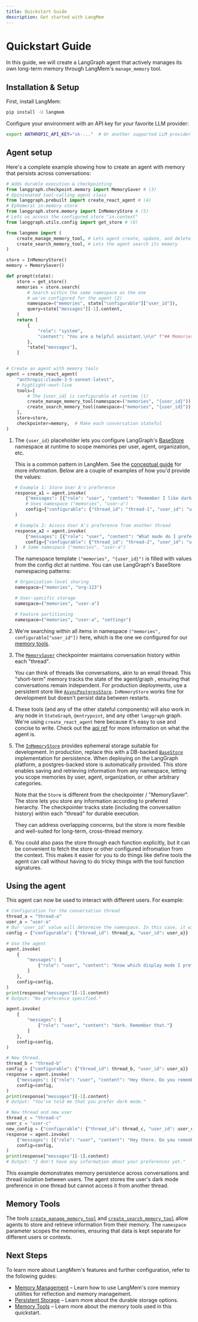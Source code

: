 ```yaml
---
title: Quickstart Guide
description: Get started with LangMem
---
```


# Quickstart Guide

In this guide, we will create a LangGraph agent that actively manages its own long-term memory through LangMem's `manage_memory` tool.

## Installation & Setup

First, install LangMem:

```bash
pip install -U langmem
```

Configure your environment with an API key for your favorite LLM provider:

```bash
export ANTHROPIC_API_KEY="sk-..."  # Or another supported LLM provider
```

## Agent setup

Here's a complete example showing how to create an agent with memory that persists across conversations:

``` python hl_lines="20-25 40-43"
# Adds durable execution & checkpointing
from langgraph.checkpoint.memory import MemorySaver # (3)
# Opinionated tool-calling agent class
from langgraph.prebuilt import create_react_agent # (4)
# Ephemeral in-memory store
from langgraph.store.memory import InMemoryStore # (5)
# Lets us access the configured store "in-context"
from langgraph.utils.config import get_store # (6)

from langmem import (
    create_manage_memory_tool, # Lets agent create, update, and delete memories
    create_search_memory_tool, # Lets the agent search its memory
)

store = InMemoryStore()
memory = MemorySaver()

def prompt(state):
    store = get_store()
    memories = store.search(
        # Search within the same namespace as the one
        # we've configured for the agent (2)
        namespace=("memories", state["configurable"]["user_id"]),
        query=state["messages"][-1].content,
    )
    return [
        {
            "role": "system",
            "content": "You are a helpful assistant.\n\n" f"## Memories\n\n{memories}",
        },
        *state["messages"],
    ]


# Create an agent with memory tools
agent = create_react_agent(
    "anthropic:claude-3-5-sonnet-latest",
    # highlight-next-line
    tools=[
        # The {user_id} is configurable at runtime (1)
        create_manage_memory_tool(namespace=("memories", "{user_id}")),
        create_search_memory_tool(namespace=("memories", "{user_id}")),
    ],
    store=store,
    checkpointer=memory,  # Make each conversation stateful
)
```

1.  The `{user_id}` placeholder lets you configure LangGraph's [BaseStore]() namespace at runtime to scope memories per user, agent, organization, etc.

    This is a common pattern in LangMem. See the  [conceptual guide](concepts/conceptual_guide.md#memory-namespaces) for more information. Below are a couple of examples of how you'd provide the values:

    ```python
    # Example 1: Store User A's preference
    response_a1 = agent.invoke(
        {"messages": [{"role": "user", "content": "Remember I like dark mode"}]},
        # Uses namespace ("memories", "user-a")
        config={"configurable": {"thread_id": "thread-1", "user_id": "user-a"}}
    )  
    
    # Example 2: Access User A's preference from another thread
    response_a2 = agent.invoke(
        {"messages": [{"role": "user", "content": "What mode do I prefer?"}]},
        config={"configurable": {"thread_id": "thread-2", "user_id": "user-a"}}
    )  # Same namespace ("memories", "user-a")
    ```
    
    The namespace template `("memories", "{user_id}")` is filled with values from the config dict at runtime. You can use LangGraph's BaseStore namespacing patterns:
    
    ```python
    # Organization-level sharing
    namespace=("memories", "org-123")
    
    # User-specific storage
    namespace=("memories", "user-a")
    
    # Feature partitioning
    namespace=("memories", "user-a", "settings")
    ```

2.  We're searching within all items in namespace `("memories", configurable["user_id"])` here, which is the one we configured for our [memory tools](guides/memory_tools.md).

3. The [`MemorySaver`](https://langchain-ai.github.io/langgraph/reference/checkpoints/) checkpointer maintains conversation history within each "thread". 

    You can think of threads like conversations, akin to an email thread. This "short-term" memory tracks the state of the agent/graph , ensuring that conversations remain independent. For production deployments, use a persistent store like [`AsyncPostgresStore`](https://langchain-ai.github.io/langgraph/reference/store/#langgraph.store.postgres.AsyncPostgresStore). `InMemoryStore` works fine for development but doesn't persist data between restarts.

4. These tools (and any of the other stateful components) will also work in any node in `StateGraph`, `@entrypoint`, and any other `langgraph` graph. We're using `create_react_agent` here because it's easy to use and concise to write. Check out the [api ref](https://langchain-ai.github.io/langgraph/reference/prebuilt/?h=create+react#langgraph.prebuilt.chat_agent_executor.create_react_agent) for more information on what the agent is.

5. The [`InMemoryStore`](https://langchain-ai.github.io/langgraph/reference/store/#langgraph.store.postgres.PostgresStore.asearch) provides ephemeral storage suitable for development. In production, replace this with a DB-backed [`BaseStore`](https://langchain-ai.github.io/langgraph/reference/stores/#basestore) implementation for persistence. When deploying on the LangGraph platform, a postgres-backed store is automatically provided. This store enables saving and retrieving information from any namespace, letting you scope memories by user, agent, organization, or other arbitrary categories.

    Note that the `Store` is different from the checkpointer / "MemorySaver". The store lets you store any information according to preferred hierarchy. The checkpointer tracks state (including the conversation history) within each "thread" for durable execution.

    They can address overlapping concerns, but the store is more flexible and well-suited for long-term, cross-thread memory.

6. You could also pass the store through each function explicitly, but it can be convenient to fetch the store or other configured infromation from the context. This makes it easier for you to do things like define tools the agent can call without having to do tricky things with the tool function signatures.

## Using the agent

This agent can now be used to interact with different users. For example:

```python
# Configuration for the conversation thread
thread_a = "thread-a"
user_a = "user-a"
# Our 'user_id' value will determine the namespace. In this case, it will be ("memories", "user-a").
config = {"configurable": {"thread_id": thread_a, "user_id": user_a}}

# Use the agent
agent.invoke(
    {
        "messages": [
            {"role": "user", "content": "Know which display mode I prefer?"}
        ]
    },
    config=config,
)
print(response["messages"][-1].content)
# Output: "No preference specified."

agent.invoke(
    {
        "messages": [
            {"role": "user", "content": "dark. Remember that."}
        ]
    },
    config=config,
)

# New thread.
thread_b = "thread-b"
config = {"configurable": {"thread_id": thread_b, "user_id": user_a}}
response = agent.invoke(
    {"messages": [{"role": "user", "content": "Hey there. Do you remember me? What are my preferences?"}]},
    config=config,
)
print(response["messages"][-1].content)
# Output: "You've told me that you prefer dark mode."

# New thread and new user
thread_c = "thread-c"
user_c = "user-c"
new_config = {"configurable": {"thread_id": thread_c, "user_id": user_c}}
response = agent.invoke(
    {"messages": [{"role": "user", "content": "Hey there. Do you remember me? What are my preferences?"}]},
    config=config,
)
print(response["messages"][-1].content)
# Output: "I don't have any information about your preferences yet."
```

This example demonstrates memory persistence across conversations and thread isolation between users. The agent stores the user's dark mode preference in one thread but cannot access it from another thread.


## Memory Tools

The tools [`create_manage_memory_tool`](reference/tools.md#langmem.create_manage_memory_tool) and [`create_search_memory_tool`](reference/tools.md#langmem.create_search_memory_tool) allow agents to store and retrieve information from their memory. The `namespace` parameter scopes the memories, ensuring that data is kept separate for different users or contexts.

## Next Steps

To learn more about LangMem's features and further configuration, refer to the following guides:

- [Memory Management](guides/memory_tools.md) – Learn how to use LangMem's core memory utilities for reflection and memory management.
- [Persistent Storage](guides/memory_tools.md#storage) – Learn more about the durable storage options.
- [Memory Tools](guides/memory_tools.md) – Learn more about the memory tools used in this quickstart.
